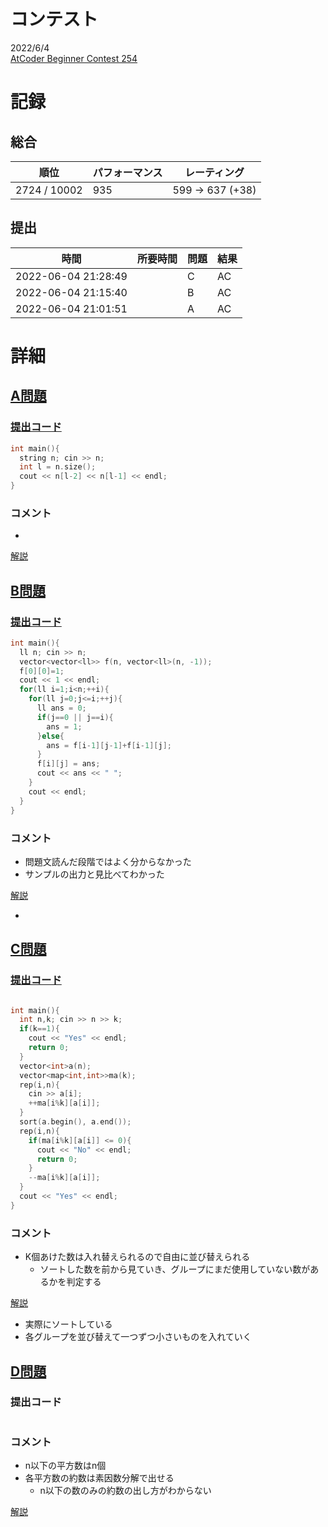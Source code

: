 # コンテスト
2022/6/4<br>
[AtCoder Beginner Contest 254](https://atcoder.jp/contests/abc254)

# 記録
## 総合
|  順位  |  パフォーマンス  | レーティング |
| ---- | ---- | ---- |
| 2724 / 10002 | 935 | 599 → 637 (+38) |

## 提出
|  時間  |  所要時間  |  問題  | 結果 |
| ---- | ---- | ---- | ---- |
| 2022-06-04 21:28:49 |  | C | AC |
| 2022-06-04 21:15:40 |  | B | AC |
| 2022-06-04 21:01:51 |  | A | AC |


# 詳細
## [A問題](https://atcoder.jp/contests/abc254/tasks/abc254_a)
### [提出コード](https://atcoder.jp/contests/abc254/submissions/32201927)
```c++
int main(){
  string n; cin >> n;
  int l = n.size();
  cout << n[l-2] << n[l-1] << endl;
}
```

### コメント

* 

[解説](https://atcoder.jp/contests/abc254/editorial/4064)


## [B問題](https://atcoder.jp/contests/abc254/tasks/abc254_b)
### [提出コード](https://atcoder.jp/contests/abc254/submissions/32214906)
```c++
int main(){
  ll n; cin >> n;
  vector<vector<ll>> f(n, vector<ll>(n, -1));
  f[0][0]=1;
  cout << 1 << endl;
  for(ll i=1;i<n;++i){
    for(ll j=0;j<=i;++j){
      ll ans = 0;
      if(j==0 || j==i){
        ans = 1;
      }else{
        ans = f[i-1][j-1]+f[i-1][j];
      }
      f[i][j] = ans;
      cout << ans << " ";
    }
    cout << endl;
  }
}
```

### コメント

* 問題文読んだ段階ではよく分からなかった
* サンプルの出力と見比べてわかった

[解説](https://atcoder.jp/contests/abc254/editorial/4050)

* 


## [C問題](https://atcoder.jp/contests/abc254/tasks/abc254_c)
### [提出コード](https://atcoder.jp/contests/abc254/submissions/32221382)

```c++

int main(){
  int n,k; cin >> n >> k;
  if(k==1){
    cout << "Yes" << endl;
    return 0;
  }
  vector<int>a(n);
  vector<map<int,int>>ma(k);
  rep(i,n){
    cin >> a[i];
    ++ma[i%k][a[i]];
  }
  sort(a.begin(), a.end());
  rep(i,n){
    if(ma[i%k][a[i]] <= 0){
      cout << "No" << endl;
      return 0;
    }
    --ma[i%k][a[i]];
  }
  cout << "Yes" << endl;
}
```

### コメント
* K個あけた数は入れ替えられるので自由に並び替えられる
  * ソートした数を前から見ていき、グループにまだ使用していない数があるかを判定する

[解説](https://atcoder.jp/contests/abc254/editorial/4051)

* 実際にソートしている
* 各グループを並び替えて一つずつ小さいものを入れていく


## [D問題](https://atcoder.jp/contests/abc254/tasks/abc254_d)
### 提出コード

```c++

```

### コメント

* n以下の平方数はn個
* 各平方数の約数は素因数分解で出せる
    * n以下の数のみの約数の出し方がわからない

[解説]()
